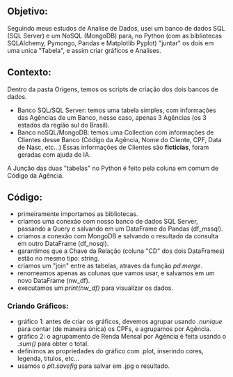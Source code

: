 ## Objetivo:
Seguindo meus estudos de Analise de Dados, usei um banco de dados SQL (SQL Server) e um NoSQL (MongoDB) para, no Python (com as bibliotecas SQLAlchemy, Pymongo, Pandas e Matplotlib Pyplot) "juntar" os dois em uma unica "Tabela", e assim criar gráficos e Analises.
## Contexto:
Dentro da pasta Origens, temos os scripts de criação dos dois bancos de dados.

* Banco SQL/SQL Server:
temos uma tabela simples, com informações das Agências de um Banco, nesse caso, apenas 3 Agências (os 3 estados da região sul do Brasil).
* Banco noSQL/MongoDB:
temos uma Collection com informações de Clientes desse Banco (Código da Agência, Nome do Cliente, CPF, Data de Nasc, etc...)
Essas informações de Clientes são **ficticias**, foram geradas com ajuda de IA.

A Junção das duas "tabelas" no Python é feito pela coluna em comum de Código da Agência.

## Código:

* primeiramente importamos as bibliotecas.
* criamos uma conexão com nosso banco de dados SQL Server, passando a Query e salvando em um DataFrame do Pandas (df_mssql).
* criamos a conexão com MongoDB e salvando o resultado da consulta em outro DataFrame (df_nosql).
* garantimos que a Chave da Relação (coluna "CD" dos dois DataFrames) estão no mesmo tipo: string.
* criamos um "join" entre as tabelas, atraves da função *pd.merge*.
* renomeamos apenas as colunas que vamos usar, e salvamos em um novo DataFrame (nw_df).
* executamos um *print(nw_df)* para visualizar os dados.

### Criando Gráficos:

* gráfico 1: antes de criar os gráficos, devemos agrupar usando *.nunique* para contar (de maneira única) os CPFs, e agrupamos por Agência.
* gráfico 2: o agrupamento de Renda Mensal por Agência é feita usando o *.sum()* para obter o total.
* definimos as propriedades do gráfico com .plot, inserindo cores, legenda, titulos, etc...
* usamos o *plt.savefig* para salvar em .jpg o resultado.

